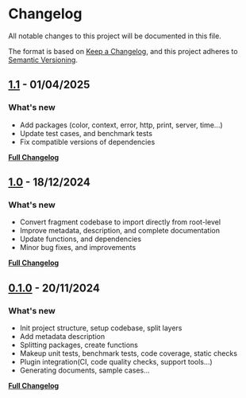 # Changelog

All notable changes to this project will be documented in this file.

The format is based on [Keep a Changelog](https://keepachangelog.com/en/1.0.0/), and this project adheres to [Semantic Versioning](https://semver.org/spec/v2.0.0.html).

## [1.1](https://github.com/thuongtruong109/gouse/releases/tag/v1.1) - 01/04/2025

### What's new

- Add packages (color, context, error, http, print, server, time...)
- Update test cases, and benchmark tests
- Fix compatible versions of dependencies

[**Full Changelog**](https://github.com/thuongtruong109/gouse/commits/v1.1)

## [1.0](https://github.com/thuongtruong109/gouse/releases/tag/v1.0) - 18/12/2024

### What's new

- Convert fragment codebase to import directly from root-level
- Improve metadata, description, and complete documentation
- Update functions, and dependencies
- Minor bug fixes, and improvements

[**Full Changelog**](https://github.com/thuongtruong109/gouse/commits/v1.0)

## [0.1.0](https://github.com/thuongtruong109/gouse/releases/tag/v0.1.0) - 20/11/2024

### What's new

- Init project structure, setup codebase, split layers
- Add metadata description
- Splitting packages, create functions
- Makeup unit tests, benchmark tests, code coverage, static checks
- Plugin integration(CI, code quality checks, support tools...)
- Generating documents, sample cases...

[**Full Changelog**](https://github.com/thuongtruong109/gouse/commits/v0.1.0)
